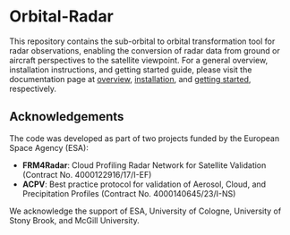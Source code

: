 # Orbital-Radar

This repository contains the sub-orbital to orbital transformation tool for radar observations, enabling the conversion of radar data from ground or aircraft perspectives to the satellite viewpoint. For a general overview, installation instructions, and getting started guide, please visit the documentation page at [overview](https://igmk.github.io/orbital-radar/overview.html), [installation](https://igmk.github.io/orbital-radar/installation.html), and [getting started](https://igmk.github.io/orbital-radar/getting_started.html), respectively.

## Acknowledgements

The code was developed as part of two projects funded by the European Space Agency (ESA):

- **FRM4Radar**: Cloud Profiling Radar Network for Satellite Validation (Contract No. 4000122916/17/I-EF)
- **ACPV**: Best practice protocol for validation of Aerosol, Cloud, and Precipitation Profiles (Contract No. 4000140645/23/I-NS)

We acknowledge the support of ESA, University of Cologne, University of Stony Brook, and McGill University.
